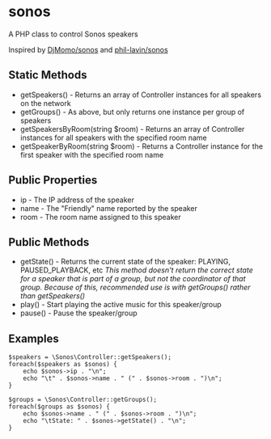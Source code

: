 sonos
=====

A PHP class to control Sonos speakers

Inspired by [DjMomo/sonos](https://github.com/DjMomo/sonos) and [phil-lavin/sonos](https://github.com/phil-lavin/sonos)


Static Methods
--------------
* getSpeakers() - Returns an array of Controller instances for all speakers on the network
* getGroups() - As above, but only returns one instance per group of speakers
* getSpeakersByRoom(string $room) - Returns an array of Controller instances for all speakers with the specified room name
* getSpeakerByRoom(string $room) - Returns a Controller instance for the first speaker with the specified room name


Public Properties
-----------------
* ip - The IP address of the speaker
* name - The "Friendly" name reported by the speaker
* room - The room name assigned to this speaker


Public Methods
--------------
* getState() - Returns the current state of the speaker: PLAYING, PAUSED_PLAYBACK, etc
_This method doesn't return the correct state for a speaker that is part of a group, but not the coordinator of that group._
_Because of this, recommended use is with getGroups() rather than getSpeakers()_
* play() - Start playing the active music for this speaker/group
* pause() - Pause the speaker/group


Examples
--------

```
$speakers = \Sonos\Controller::getSpeakers();
foreach($speakers as $sonos) {
	echo $sonos->ip . "\n";
	echo "\t" . $sonos->name . " (" . $sonos->room . ")\n";
}
```

```
$groups = \Sonos\Controller::getGroups();
foreach($groups as $sonos) {
	echo $sonos->name . " (" . $sonos->room . ")\n";
	echo "\tState: " . $sonos->getState() . "\n";
}
```
